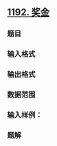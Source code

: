 ## [1192. 奖金](https://www.acwing.com/problem/content/1194/)

### 题目

### 输入格式

### 输出格式

### 数据范围

### 输入样例：



### 题解
